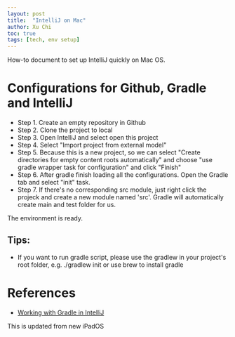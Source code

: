 ```yaml
---
layout: post
title:  "IntelliJ on Mac"
author: Xu Chi
toc: true
tags: [tech, env setup]
---
```


How-to document to set up IntelliJ quickly on Mac OS.

# Configurations for Github, Gradle and IntelliJ

* Step 1. Create an empty repository in Github
* Step 2. Clone the project to local
* Step 3. Open IntelliJ and select open this project
* Step 4. Select "Import project from external model"
* Step 5. Because this is a new project, so we can select "Create directories for empty content roots automatically" and choose "use gradle wrapper task for configuration" and click "Finish"
* Step 6. After gradle finish loading all the configurations. Open the Gradle tab and select "init" task.
* Step 7. If there's no corresponding src module, just right click the projeck and create a new module named 'src'. Gradle will automatically create main and test folder for us.

The environment is ready.

## Tips:
* If you want to run gradle script, please use the gradlew in your project's root folder, e.g. ./gradlew init or use brew to install gradle


# References

* [Working with Gradle in IntelliJ](https://www.youtube.com/watch?v=JwPYjnhah3g)

This is updated from new iPadOS 